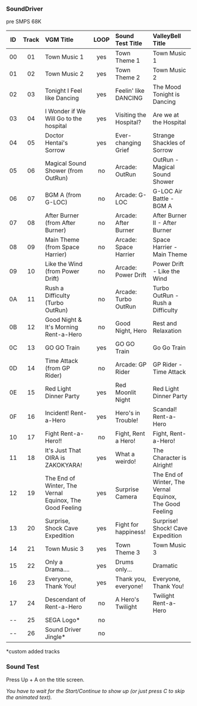 ### SoundDriver
pre SMPS 68K


| ID  | Track | VGM Title                                               | LOOP | Sound Test Title       | ValleyBell Title                                        |
| :-: | :---: | :------------------------------------------------------ | :--: | :--------------------- | :------------------------------------------------------ |
| 00  |  01   | Town Music 1                                            | yes  | Town Theme 1           | Town Music 1                                            |
| 01  |  02   | Town Music 2                                            | yes  | Town Theme 2           | Town Music 2                                            |
| 02  |  03   | Tonight I Feel like Dancing                             | yes  | Feelin' like DANCING   | The Mood Tonight is Dancing                             |
| 03  |  04   | I Wonder if We Will Go to the hospital                  | yes  | Visiting the Hospital? | Are we at the Hospital                                  |
| 04  |  05   | Doctor Hentai's Sorrow                                  | yes  | Ever-changing Grief    | Strange Shackles of Sorrow                              |
| 05  |  06   | Magical Sound Shower (from OutRun)                      |  no  | Arcade: OutRun         | OutRun - Magical Sound Shower                           |
| 06  |  07   | BGM A (from G-LOC)                                      |  no  | Arcade: G-LOC          | G-LOC Air Battle - BGM A                                |
| 07  |  08   | After Burner (from After Burner)                        |  no  | Arcade: After Burner   | After Burner II - After Burner                          |
| 08  |  09   | Main Theme (from Space Harrier)                         |  no  | Arcade: Space Harrier  | Space Harrier - Main Theme                              |
| 09  |  10   | Like the Wind (from Power Drift)                        |  no  | Arcade: Power Drift    | Power Drift - Like the Wind                             |
| 0A  |  11   | Rush a Difficulty (Turbo OutRun)                        |  no  | Arcade: Turbo OutRun   | Turbo OutRun - Rush a Difficulty                        |
| 0B  |  12   | Good Night & It's Morning Rent-a-Hero                   |  no  | Good Night, Hero       | Rest and Relaxation                                     |
| 0C  |  13   | GO GO Train                                             | yes  | GO GO Train            | Go Go Train                                             |
| 0D  |  14   | Time Attack (from GP Rider)                             |  no  | Arcade: GP Rider       | GP Rider - Time Attack                                  |
| 0E  |  15   | Red Light Dinner Party                                  | yes  | Red Moonlit Night      | Red Light Dinner Party                                  |
| 0F  |  16   | Incident! Rent-a-Hero                                   | yes  | Hero's in Trouble!     | Scandal! Rent-a-Hero                                    |
| 10  |  17   | Fight Rent-a-Hero!!                                     |  no  | Fight, Rent a Hero!    | Fight, Rent-a-Hero!                                     |
| 11  |  18   | It's Just That OIRA is ZAKOKYARA!                       | yes  | What a weirdo!         | The Character is Alright!                               |
| 12  |  19   | The End of Winter, The Vernal Equinox, The Good Feeling | yes  | Surprise Camera        | The End of Winter, The Vernal Equinox, The Good Feeling |
| 13  |  20   | Surprise, Shock Cave Expedition                         | yes  | Fight for happiness!   | Surprise! Shock! Cave Expedition                        |
| 14  |  21   | Town Music 3                                            | yes  | Town Theme 3           | Town Music 3                                            |
| 15  |  22   | Only a Drama....                                        | yes  | Drums only...          | Dramatic                                                |
| 16  |  23   | Everyone, Thank You!                                    | yes  | Thank you, everyone!   | Everyone, Thank You!                                    |
| 17  |  24   | Descendant of Rent-a-Hero                               |  no  | A Hero's Twilight      | Twilight Rent-a-Hero                                    |
| --  |  25   | SEGA Logo*                                              |  no  |                        |                                                         |
| --  |  26   | Sound Driver Jingle*                                    |  no  |                        |                                                         |

*custom added tracks


### Sound Test

Press Up + A on the title screen. 

_You have to wait for the Start/Continue to show up (or just press C to skip the animated text)._
